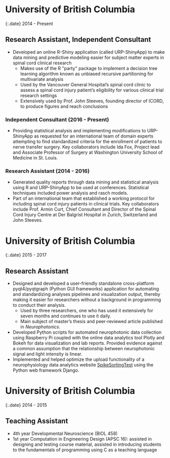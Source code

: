 # University of British Columbia

{:.date}
2014 - Present

## Research Assistant, Independent Consultant

- Developed an online R-Shiny application (called URP-ShinyApp) to make data mining and predictive modeling easier for subject matter experts in spinal cord clinical research 
  - Makes use of the R "party" package to implement a decision tree learning algorithm known as unbiased recursive partitioning for multivariate analysis
  - Used by the Vancouver General Hospital’s spinal cord clinic to assess a spinal cord injury patient’s eligibility for various clinical trial research settings
  - Extensively used by Prof. John Steeves, founding director of ICORD, to produce figures and reach conclusions

### Independent Consultant (2016 - Present)

- Providing statistical analysis and implementing modifications to URP-ShinyApp as requested for an international team of domain experts attempting to find standardized criteria for the enrollment of patients to nerve transfer surgery. Key collaborators include Ida Fox, Project lead and Associate Professor of Surgery at Washington University School of Medicine in St. Louis. 

### Research Assistant (2014 - 2016)

- Generated quality reports through data mining and statistical analysis using R and URP-ShinyApp to be used at conferences. Statistical techniques included power analysis and rasch models. 
- Part of an international team that established a working protocol for including spinal cord injury patients in clinical trials. Key collaborators include Prof. Armin Curt, Chief Consultant and Director of the Spinal Cord Injury Centre at Der Balgrist Hospital in Zurich, Switzerland and John Steeves. 

# University of British Columbia

{:.date}
2015 - 2017

## Research Assistant
- Designed and developed a user-friendly standalone cross-platform pyqt4/pyqtgraph (Python GUI frameworks) application for automating and standardizing analyses pipelines and visualization output, thereby making it easier for researchers without a background in programming to conduct their analysis. 
  - Used by three researchers, one who has used it extensively for seven months and continues to use it daily. 
  - Main subject of master’s thesis and peer-reviewed article published in *Neurophotonics*. 
- Developed Python scripts for automated neurophotonic data collection using Raspberry Pi coupled with the online data analytics tool Plotly and Bokeh for data visualization and lab reports. Provided evidence against a common assumption that the relationship between neurophotonic signal and light intensity is linear.
- Implemented and helped optimize the upload functionality of a neurophysiology data analytics website <a href="http://www.spikesortingtest.com/" target="_blank">SpikeSortingTest</a> using the Python web framework Django.

# University of British Columbia

{:.date}
2014 - 2015

## Teaching Assistant

- 4th year Developmental Neuroscience (BIOL 458)
- 1st year Computation in Engineering Design (APSC 16): assisted in designing and testing course material, assisted in introducing students to the fundamentals of programming using C as a teaching language